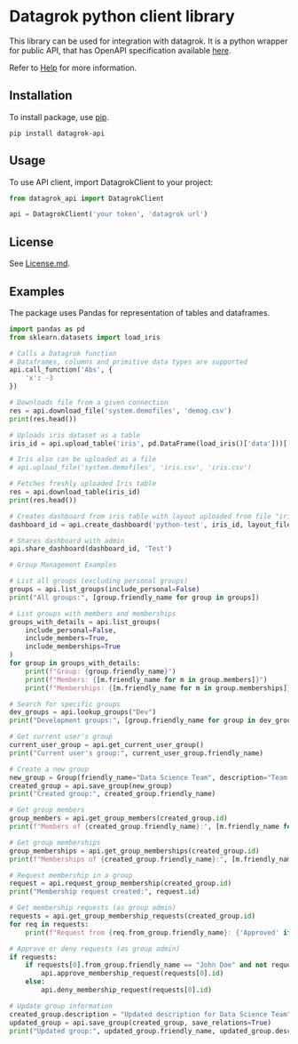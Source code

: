 # Datagrok python client library

This library can be used for integration with datagrok. It is a python wrapper for public API, that has OpenAPI specification available [here](http://public.datagrok.ai/api/public/api.yaml).

Refer to [Help](http://datagrok.ai/help) for more information.

## Installation

To install package, use [pip](https://pypi.org/project/pip/).

```shell
pip install datagrok-api
```

## Usage

To use API client, import DatagrokClient to your project:

```python
from datagrok_api import DatagrokClient

api = DatagrokClient('your token', 'datagrok url')
```

## License

See [License.md](https://github.com/datagrok-ai/public/blob/master/LICENSE.md).

## Examples

The package uses Pandas for representation of tables and dataframes.

```python
import pandas as pd
from sklearn.datasets import load_iris

# Calls a Datagrok function
# Dataframes, columns and primitive data types are supported
api.call_function('Abs', {
	'x': -3
})

# Downloads file from a given connection
res = api.download_file('system.demofiles', 'demog.csv')
print(res.head())

# Uploads iris dataset as a table
iris_id = api.upload_table('iris', pd.DataFrame(load_iris()['data']))['ID']

# Iris also can be uploaded as a file
# api.upload_file('system.demofiles', 'iris.csv', 'iris.csv')

# Fetches freshly uploaded Iris table 
res = api.download_table(iris_id)
print(res.head())

# Creates dashboard from iris table with layout uploaded from file "iris.layout"
dashboard_id = api.create_dashboard('python-test', iris_id, layout_filename='iris.layout')['ID']

# Shares dashboard with admin
api.share_dashboard(dashboard_id, 'Test')

# Group Management Examples

# List all groups (excluding personal groups)
groups = api.list_groups(include_personal=False)
print("All groups:", [group.friendly_name for group in groups])

# List groups with members and memberships
groups_with_details = api.list_groups(
    include_personal=False,
    include_members=True,
    include_memberships=True
)
for group in groups_with_details:
    print(f"Group: {group.friendly_name}")
    print(f"Members: {[m.friendly_name for m in group.members]}")
    print(f"Memberships: {[m.friendly_name for m in group.memberships]}")

# Search for specific groups
dev_groups = api.lookup_groups("Dev")
print("Development groups:", [group.friendly_name for group in dev_groups])

# Get current user's group
current_user_group = api.get_current_user_group()
print("Current user's group:", current_user_group.friendly_name)

# Create a new group
new_group = Group(friendly_name="Data Science Team", description="Team working on ML projects")
created_group = api.save_group(new_group)
print("Created group:", created_group.friendly_name)

# Get group members
group_members = api.get_group_members(created_group.id)
print(f"Members of {created_group.friendly_name}:", [m.friendly_name for m in group_members])

# Get group memberships
group_memberships = api.get_group_memberships(created_group.id)
print(f"Memberships of {created_group.friendly_name}:", [m.friendly_name for m in group_memberships])

# Request membership in a group
request = api.request_group_membership(created_group.id)
print("Membership request created:", request.id)

# Get membership requests (as group admin)
requests = api.get_group_membership_requests(created_group.id)
for req in requests:
    print(f"Request from {req.from_group.friendly_name}: {'Approved' if req.is_approved else 'Pending'}")

# Approve or deny requests (as group admin)
if requests:
    if requests[0].from_group.friendly_name == "John Doe" and not requests[0].is_viewed:
        api.approve_membership_request(requests[0].id)
    else:
        api.deny_membership_request(requests[0].id)

# Update group information
created_group.description = "Updated description for Data Science Team"
updated_group = api.save_group(created_group, save_relations=True)
print("Updated group:", updated_group.friendly_name, updated_group.description)

```
